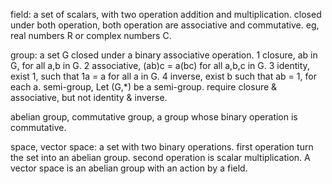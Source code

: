 field: a set of scalars, with two operation addition and multiplication.
closed under both operation, both operation are associative and commutative.
eg, real numbers R or complex numbers C.

group: a set G closed under a binary associative operation.
1 closure, ab in G, for all a,b in G.
2 associative, (ab)c = a(bc) for all a,b,c in G.
3 identity, exist 1, such that 1a = a for all a in G.
4 inverse, exist b such that ab = 1, for each a.
semi-group, Let (G,*) be a semi-group. require closure & associative, but not
identity & inverse.

abelian group, commutative group, a group whose binary operation is commutative.


space, vector space: a set with two binary operations. first operation turn the
set into an abelian group. second operation is scalar multiplication.
A vector space is an abelian group with an action by a field.

